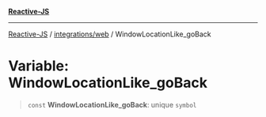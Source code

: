 [**Reactive-JS**](../../../README.md)

***

[Reactive-JS](../../../README.md) / [integrations/web](../README.md) / WindowLocationLike\_goBack

# Variable: WindowLocationLike\_goBack

> `const` **WindowLocationLike\_goBack**: unique `symbol`

